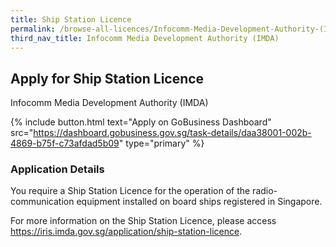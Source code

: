 ```yaml
---
title: Ship Station Licence
permalink: /browse-all-licences/Infocomm-Media-Development-Authority-(IMDA)/Ship-Station-Licence
third_nav_title: Infocomm Media Development Authority (IMDA)
---
```


## Apply for Ship Station Licence

Infocomm Media Development Authority (IMDA)

{% include button.html text="Apply on GoBusiness Dashboard" src="https://dashboard.gobusiness.gov.sg/task-details/daa38001-002b-4869-b75f-c73afdad5b09" type="primary" %}

<H3>Application Details</H3>

<p>You require a Ship Station Licence for the operation of the radio-communication equipment installed on board ships registered in Singapore.
</p></p>
For more information on the Ship Station Licence, please access <a href="https://iris.imda.gov.sg/application/ship-station-licence">https://iris.imda.gov.sg/application/ship-station-licence</a>.
</p>

